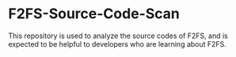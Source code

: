 # F2FS-Source-Code-Scan
This repository is used to analyze the source codes of F2FS, and is expected to be helpful to developers who are learning about F2FS.
